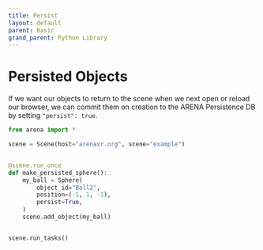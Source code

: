 ```yaml
---
title: Persist
layout: default
parent: Basic
grand_parent: Python Library
---
```


# Persisted Objects

If we want our objects to return to the scene when we next open or reload our browser, we can commit them on creation to the ARENA Persistence DB by setting `"persist": true`.

```python
from arena import *

scene = Scene(host="arenaxr.org", scene="example")


@scene.run_once
def make_persisted_sphere():
    my_ball = Sphere(
        object_id="Ball2",
        position=(-1, 1, -1),
        persist=True,
    )
    scene.add_object(my_ball)


scene.run_tasks()
```

